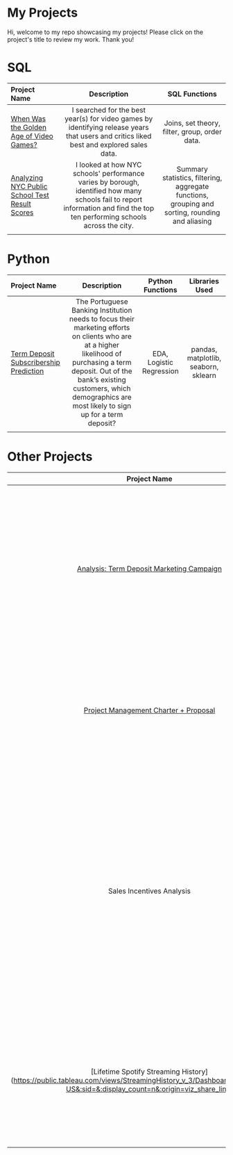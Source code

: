 # My Projects
Hi, welcome to my repo showcasing my projects! Please click on the project's title to review my work. Thank you!

# SQL

| Project Name        | Description          | SQL Functions  |
| :------------------- |:---------------------:| :--------------:|
| [When Was the Golden Age of Video Games?](https://github.com/kegraham91/My-Projects/blob/main/When%20Was%20the%20Golden%20Age%20of%20Video%20Games%3F.ipynb)     | I searched for the best year(s) for video games by identifying release years that users and critics liked best and  explored sales data. | Joins, set theory, filter, group, order data. |
| [Analyzing NYC Public School Test Result Scores](https://github.com/kegraham91/My-Projects/blob/main/Analyzing%20NYC%20Public%20School%20Test%20Result%20Scores.ipynb)  | I looked at how NYC schools' performance varies by borough, identified how many schools fail to report information and find the top ten performing schools across the city.   |   Summary statistics, filtering, aggregate functions, grouping and sorting, rounding and aliasing |
|  |  |   |

# Python

| Project Name        | Description          | Python Functions  | Libraries Used  |
| :------------------- |:---------------------:| :--------------:| :---------------------:|
| [Term Deposit Subscribership Prediction](https://github.com/kegraham91/My-Projects/blob/main/graham-krista-bta419-w23%20(2).ipynb)     | The Portuguese Banking Institution needs to focus their marketing efforts on clients who are at a higher likelihood of purchasing a term deposit. Out of the bank’s existing customers, which demographics are most likely to sign up for a term deposit? | EDA, Logistic Regression | pandas, matplotlib, seaborn, sklearn
|  |  |   |

# Other Projects

| Project Name        | Description           | Skills Utilized  |
| :-------------------: |:---------------------:| :--------------:|
| [Analysis: Term Deposit Marketing Campaign](https://github.com/kegraham91/My-Projects/blob/main/Data%20Analytics_Banking%20Data.pdf) | I analyzed a bank's telemarketing data to determine which clients were most likely to subscribe to a term deposit based on their demographic data. (Please see page 17 for the executive summary)| <b>Excel:</b> data cleaning, PivotTables, chart/graph building, and filtering.   <b>Other:</b> Data modeling, evaluating results (overfitting, confounding). |
| [Project Management Charter + Proposal](https://github.com/kegraham91/My-Projects/blob/main/GSCM450FinalProject.pdf) | Fictitious company requires 100,000 sq. ft. warehouse be built, tasking our team with designing and proposing project plan and charter. | **Project Management**: Scope management plan, staffing/schedule management, project charter, Gantt chart, cost-benefit analysis, RACI matrix, risk assessment, SWOT analysis, task prioritization. |
| Sales Incentives Analysis |Client requested an analysis of their existing pay incentives for sales reps to determine whether the existing plan influenced behavior that increased sales and overall profits. Results of the incentive showed that payout for reps increased but overall sales decreased during the diagnostic period. | Excel: data cleaning, PivotTables, visualizations, Index/Match.  <b>Other:</b> Powerpoint presentation to a panel of stakeholders with my findings and recommendations.  |
| [Lifetime Spotify Streaming History] (https://public.tableau.com/views/StreamingHistory_v_3/Dashboard2?:language=en-US&:sid=&:display_count=n&:origin=viz_share_link) | I had alot of fun with this one! I downloaded my lifetime streaming history from Spotify (10 years!) for a fun competition my colleagues did to expand our skills. | Python: data cleaning; accessed Spotify API to access song genres and joining to my existing file; Tableau.  |
